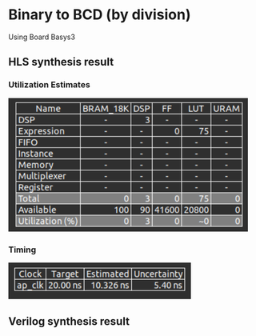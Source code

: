 # Binary to BCD (by division)
Using Board Basys3
## HLS synthesis result
### Utilization Estimates
![Alt text](image2.png)
### Timing
![Alt text](image-1.png)
## Verilog synthesis result